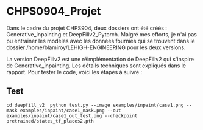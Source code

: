# CHPS0904_Projet
Dans le cadre du projet CHPS904, deux dossiers ont été créés : Generative_inpainting et DeepFillv2_Pytorch. Malgré mes efforts, je n'ai pas pu entraîner les modèles avec les données fournies qui se trouvent dans le dossier /home/blamiroy/LEHIGH-ENGINEERING pour les deux versions.

La version DeepFillv2 est une réimplémentation de DeepFillv2 qui s'inspire de Generative_inpainting. Les détails techniques sont expliqués dans le rapport. Pour tester le code, voici les étapes à suivre :

## Test
`cd deepfill_v2 
python test.py --image examples/inpaint/case1.png --mask examples/inpaint/case1_mask.png --out examples/inpaint/case1_out_test.png --checkpoint pretrained/states_tf_places2.pth`
